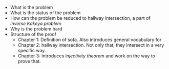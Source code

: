 - What is the problem
- What is the status of the problem
- How can the problem be reduced to hallway intersection, a part of _inverse Kakeya problem_
- Why is the problem hard
- Structure of the proof
	- Chapter 1: Definition of sofa. Also introduces general vocabulary for 
	- Chapter 2: hallway intersection. Not only that, they intersect in a very specific way.
	- Chapter 3: Introduces _injectivity theorem_ and work on the way to prove that.